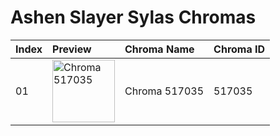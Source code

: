 # Ashen Slayer Sylas Chromas

| Index | Preview | Chroma Name | Chroma ID |
|:---|:---|:---|:---|
| 01 | <img src='https://raw.communitydragon.org/latest/plugins/rcp-be-lol-game-data/global/default/v1/champion-chroma-images/517/517035.png' alt='Chroma 517035' width='100'> | Chroma 517035 | 517035 |
